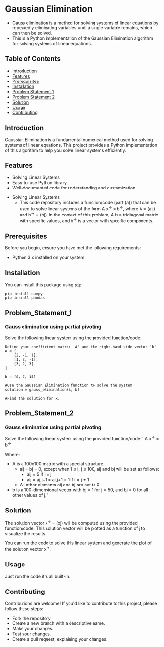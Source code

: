 # Gaussian Elimination

- Gauss elimination is a method for solving systems of linear equations by repeatedly eliminating variables until a single variable remains, which can then be solved.
- This is a Python implementation of the Gaussian Elimination algorithm for solving systems of linear equations.

## Table of Contents
- [Introduction](#introduction)
- [Features](#features)
- [Prerequisites](#prerequisites)
- [Installation](#installation)
- [Problem Statement 1](#problem_statement_1)
- [Problem Statement 2](#problem_statement_2)
- [Solution](#solution)
- [Usage](#usage)
- [Contributing](#contributing)

## Introduction

Gaussian Elimination is a fundamental numerical method used for solving systems of linear equations. This project provides a Python implementation of this algorithm to help you solve linear systems efficiently.

## Features

- Solving Linear Systems
- Easy-to-use Python library.
- Well-documented code for understanding and customization.

* Solving Linear Systems
  - This code repository includes a function/code (part (a)) that can be used to solve linear systems of the form A x<sup>&rarr;</sup>  = b<sup>&rarr;</sup>, where A = (aij) and b<sup>&rarr;</sup> = (bj). In the context of this problem, A is a tridiagonal matrix with specific values, and b<sup>&rarr;</sup> is a vector with specific components.

## Prerequisites

Before you begin, ensure you have met the following requirements:

- Python 3.x installed on your system.

## Installation

You can install this package using `pip`:

```
pip install numpy
pip install pandas
```

## Problem_Statement_1
### Gauss elimination using partial pivoting

Solve the following linear system using the provided function/code:
```
Define your coefficient matrix 'A' and the right-hand side vector 'b'
A = [
    [2, -1, 1],
    [1, 2, -1],
    [3, 2, 3]
]

b = [8, 7, 15]

#Use the Gaussian Elimination function to solve the system
solution = gauss_elimination(A, b)

#Find the solution for x.
```

## Problem_Statement_2
### Gauss elimination using partial pivoting

Solve the following linear system using the provided function/code:
'
A x<sup>&rarr;</sup> = b<sup>&rarr;</sup>

Where:
- A is a 100x100 matrix with a special structure:
  - aij = bj = 0, except when 1 ≤ i, j ≤ 100, aij and bj will be set as follows:
    - aij = 5 if i = j
    - aij = aj,j−1 = aj,j+1 = 1 if i = j ± 1
  - All other elements aij and bj are set to 0.
- b is a 100-dimensional vector with bj = 1 for j = 50, and bj = 0 for all other values of j.
'


## Solution

The solution vector x<sup>&rarr;</sup> = (xj) will be computed using the provided function/code. This solution vector will be plotted as a function of j to visualize the results.

You can run the code to solve this linear system and generate the plot of the solution vector x<sup>&rarr;</sup>.

## Usage
 Just run the code it's all built-in.

## Contributing
Contributions are welcome! If you'd like to contribute to this project, please follow these steps:

- Fork the repository.
- Create a new branch with a descriptive name.
- Make your changes.
- Test your changes.
- Create a pull request, explaining your changes.
